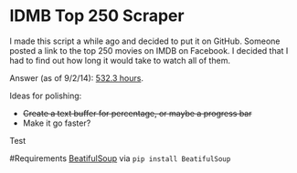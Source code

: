 IDMB Top 250 Scraper
====================

I made this script a while ago and decided to put it on GitHub. Someone posted a link to the top 250 movies on IMDB on Facebook. I decided that I had to find out how long it would take to watch all of them.

Answer (as of 9/2/14): [532.3 hours](http://www.wolframalpha.com/input/?i=532.3+hours).

Ideas for polishing:
* ~~Create a text buffer for percentage, or maybe a progress bar~~
* Make it go faster?

Test

#Requirements
[BeatifulSoup](http://www.crummy.com/software/BeautifulSoup/) via `pip install BeatifulSoup`
